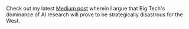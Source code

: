 Check out my latest [Medium post](https://alexander-camuto.medium.com/ais-google-colored-glasses-843d5c8d7034) wherein I argue that Big Tech's dominance of AI research will prove to be strategically disastrous for the West.
